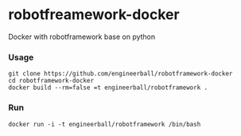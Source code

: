 # robotfreamework-docker
Docker with robotframework base on python

### Usage

```
git clone https://github.com/engineerball/robotframework-docker
cd robotframework-docker
docker build --rm=false =t engineerball/robotframework .
```

### Run
```
docker run -i -t engineerball/robotframework /bin/bash
```
